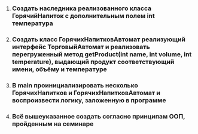 1. ### Создать наследника реализованного класса ГорячийНапиток с дополнительным полем int температура

2. ### Создать класс ГорячихНапитковАвтомат реализующий интерфейс ТорговыйАвтомат и реализовать перегруженный метод getProduct(int name, int volume, int temperature), выдающий продукт соответствующий имени, объёму и температуре

3. ### В main проинициализировать несколько ГорячихНапитков и ГорячихНапитковАвтомат и воспроизвести логику, заложенную в программе

4. ### Всё вышеуказанное создать согласно принципам ООП, пройденным на семинаре